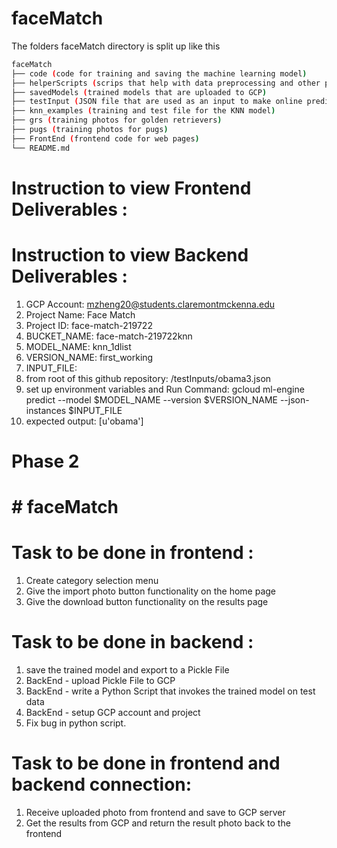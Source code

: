 # faceMatch

The folders faceMatch directory is split up like this

```bash
faceMatch
├── code (code for training and saving the machine learning model)
├── helperScripts (scrips that help with data preprocessing and other purposes)
├── savedModels (trained models that are uploaded to GCP)
├── testInput (JSON file that are used as an input to make online predictions in GCP)
├── knn_examples (training and test file for the KNN model)
├── grs (training photos for golden retrievers)
├── pugs (training photos for pugs)
├── FrontEnd (frontend code for web pages)
└── README.md
```
# Instruction to view Frontend Deliverables :

# Instruction to view Backend Deliverables :
1) GCP Account: mzheng20@students.claremontmckenna.edu
2) Project Name: Face Match
3) Project ID: face-match-219722
4) BUCKET_NAME: face-match-219722knn
5) MODEL_NAME: knn_1dlist
6) VERSION_NAME: first_working
7) INPUT_FILE: 
8) from root of this github repository: /testInputs/obama3.json
9) set up environment variables and Run Command: gcloud ml-engine predict --model $MODEL_NAME --version $VERSION_NAME --json-instances $INPUT_FILE
10) expected output: [u'obama']

# Phase 2
# # faceMatch
# Task to be done in frontend :
  1) Create category selection menu 
  2) Give the import photo button functionality on the home page
  3) Give the download button functionality on the results page

# Task to be done in backend :
  1) save the trained model and export to a Pickle File
  2) BackEnd - upload Pickle File to GCP
  3) BackEnd - write a Python Script that invokes the trained model on test data
  4) BackEnd - setup GCP account and project
  5) Fix bug in python script. 

# Task to be done in frontend and backend connection:
  1) Receive uploaded photo from frontend and save to GCP server
  2) Get the results from GCP and return the result photo back to the frontend
  
